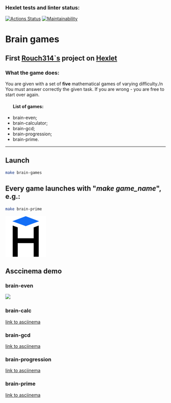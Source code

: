 ### Hexlet tests and linter status:
[![Actions Status](https://github.com/rouch314/frontend-project-44/workflows/hexlet-check/badge.svg)](https://github.com/rouch314/frontend-project-44/actions)
[![Maintainability](https://api.codeclimate.com/v1/badges/b96d860d60246f00f7b0/maintainability)](https://codeclimate.com/github/rouch314/frontend-project-44/maintainability)

<h1>Brain games</h1>
<h2>First <a href="https://github.com/rouch314/" target="_blank">Rouch314`s</a> project on <a href="https://hexlet.io" target="_blank">Hexlet</a></h2>
<h3>What the game does:</h3>
<p> You are given with a set of <b>five</b> mathematical games of varying difficulty./n You must answer correctly the given task. If you are wrong - you are free to start over again.
<ul><h4>List of games:</h4>
 <li>brain-even;</li>
 <li>brain-calculator;</li>
 <li>brain-gcd;</li>
 <li>brain-progression;</li>
 <li>brain-prime.</li>
</ul>

---

## Launch
```bash
make brain-games
```

## Every game launches with "*make game_name*", e.g.:

```bash
make brain-prime
```
[![Hexlet Ltd. logo](https://raw.githubusercontent.com/Hexlet/assets/master/images/hexlet_logo128.png)](https://hexlet.io/?utm_source=github&utm_medium=link&utm_campaign=nodejs-package)

## Asccinema demo

### brain-even
[![](https://asciinema.org/a/604269.svg)](https://asciinema.org/a/604269)

### brain-calc
[link to asciinema](https://asciinema.org/a/604270)

### brain-gcd

[link to asciinema](https://asciinema.org/a/604271)

### brain-progression
[link to asciinema](https://asciinema.org/a/604272)

### brain-prime
[link to asciinema](https://asciinema.org/a/604273)

